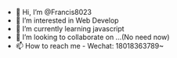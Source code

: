 - 👋 Hi, I’m @Francis8023
- 👀 I’m interested in Web Develop
- 🌱 I’m currently learning javascript
- 💞️ I’m looking to collaborate on ...(No need now)
- 📫 How to reach me - Wechat: 18018363789~

<!---
Francis8023/Francis8023 is a ✨ special ✨ repository because its `README.md` (this file) appears on your GitHub profile.
You can click the Preview link to take a look at your changes.
--->
